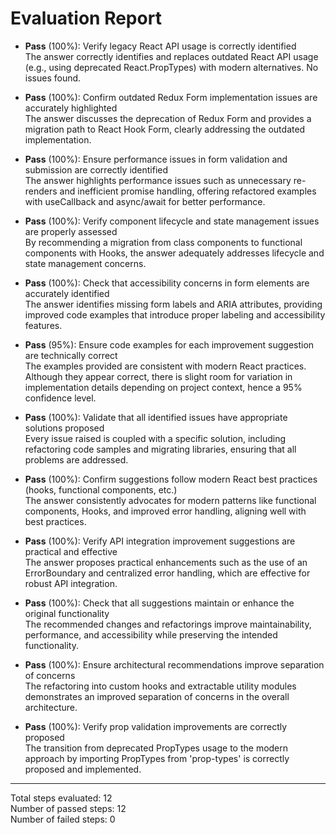 # Evaluation Report

- **Pass** (100%): Verify legacy React API usage is correctly identified  
  The answer correctly identifies and replaces outdated React API usage (e.g., using deprecated React.PropTypes) with modern alternatives. No issues found.

- **Pass** (100%): Confirm outdated Redux Form implementation issues are accurately highlighted  
  The answer discusses the deprecation of Redux Form and provides a migration path to React Hook Form, clearly addressing the outdated implementation.

- **Pass** (100%): Ensure performance issues in form validation and submission are correctly identified  
  The answer highlights performance issues such as unnecessary re-renders and inefficient promise handling, offering refactored examples with useCallback and async/await for better performance.

- **Pass** (100%): Verify component lifecycle and state management issues are properly assessed  
  By recommending a migration from class components to functional components with Hooks, the answer adequately addresses lifecycle and state management concerns.

- **Pass** (100%): Check that accessibility concerns in form elements are accurately identified  
  The answer identifies missing form labels and ARIA attributes, providing improved code examples that introduce proper labeling and accessibility features.

- **Pass** (95%): Ensure code examples for each improvement suggestion are technically correct  
  The examples provided are consistent with modern React practices. Although they appear correct, there is slight room for variation in implementation details depending on project context, hence a 95% confidence level.

- **Pass** (100%): Validate that all identified issues have appropriate solutions proposed  
  Every issue raised is coupled with a specific solution, including refactoring code samples and migrating libraries, ensuring that all problems are addressed.

- **Pass** (100%): Confirm suggestions follow modern React best practices (hooks, functional components, etc.)  
  The answer consistently advocates for modern patterns like functional components, Hooks, and improved error handling, aligning well with best practices.

- **Pass** (100%): Verify API integration improvement suggestions are practical and effective  
  The answer proposes practical enhancements such as the use of an ErrorBoundary and centralized error handling, which are effective for robust API integration.

- **Pass** (100%): Check that all suggestions maintain or enhance the original functionality  
  The recommended changes and refactorings improve maintainability, performance, and accessibility while preserving the intended functionality.

- **Pass** (100%): Ensure architectural recommendations improve separation of concerns  
  The refactoring into custom hooks and extractable utility modules demonstrates an improved separation of concerns in the overall architecture.

- **Pass** (100%): Verify prop validation improvements are correctly proposed  
  The transition from deprecated PropTypes usage to the modern approach by importing PropTypes from 'prop-types' is correctly proposed and implemented.

---

Total steps evaluated: 12  
Number of passed steps: 12  
Number of failed steps: 0